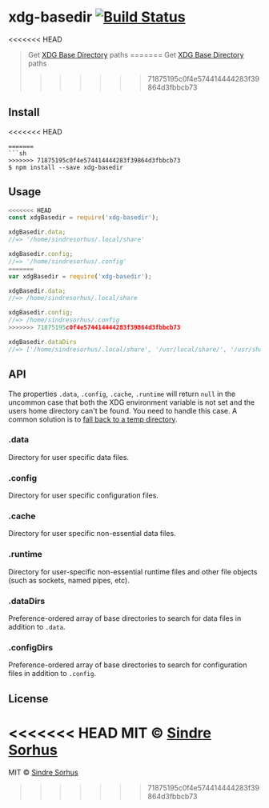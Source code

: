 # xdg-basedir [![Build Status](https://travis-ci.org/sindresorhus/xdg-basedir.svg?branch=master)](https://travis-ci.org/sindresorhus/xdg-basedir)

<<<<<<< HEAD
> Get [XDG Base Directory](https://specifications.freedesktop.org/basedir-spec/basedir-spec-latest.html) paths
=======
> Get [XDG Base Directory](http://standards.freedesktop.org/basedir-spec/basedir-spec-latest.html) paths
>>>>>>> 71875195c0f4e574414444283f39864d3fbbcb73


## Install

<<<<<<< HEAD
```
=======
```sh
>>>>>>> 71875195c0f4e574414444283f39864d3fbbcb73
$ npm install --save xdg-basedir
```


## Usage

```js
<<<<<<< HEAD
const xdgBasedir = require('xdg-basedir');

xdgBasedir.data;
//=> '/home/sindresorhus/.local/share'

xdgBasedir.config;
//=> '/home/sindresorhus/.config'
=======
var xdgBasedir = require('xdg-basedir');

xdgBasedir.data;
//=> /home/sindresorhus/.local/share

xdgBasedir.config;
//=> /home/sindresorhus/.config
>>>>>>> 71875195c0f4e574414444283f39864d3fbbcb73

xdgBasedir.dataDirs
//=> ['/home/sindresorhus/.local/share', '/usr/local/share/', '/usr/share/']
```


## API

The properties `.data`, `.config`, `.cache`, `.runtime` will return `null` in the uncommon case that both the XDG environment variable is not set and the users home directory can't be found. You need to handle this case. A common solution is to [fall back to a temp directory](https://github.com/yeoman/configstore/blob/b82690fc401318ad18dcd7d151a0003a4898a314/index.js#L15).

### .data

Directory for user specific data files.

### .config

Directory for user specific configuration files.

### .cache

Directory for user specific non-essential data files.

### .runtime

Directory for user-specific non-essential runtime files and other file objects (such as sockets, named pipes, etc).

### .dataDirs

Preference-ordered array of base directories to search for data files in addition to `.data`.

### .configDirs

Preference-ordered array of base directories to search for configuration files in addition to `.config`.


## License

<<<<<<< HEAD
MIT © [Sindre Sorhus](https://sindresorhus.com)
=======
MIT © [Sindre Sorhus](http://sindresorhus.com)
>>>>>>> 71875195c0f4e574414444283f39864d3fbbcb73
